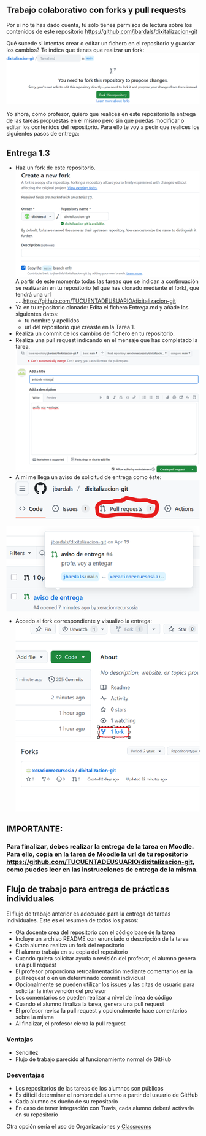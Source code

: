 
## Trabajo colaborativo con forks y pull requests

Por si no te has dado cuenta, tú sólo tienes permisos de lectura sobre los contenidos de este repositorio https://github.com/jbardals/dixitalizacion-git

Qué sucede si intentas crear o editar un fichero en el repositorio y guardar los cambios? Te indica que tienes que realizar un fork:
![](imgs/fork_message.png)

Yo ahora, como profesor, quiero que realices en este repositorio la entrega de las tareas propuestas en el mismo pero sin que puedas modificar o editar los contenidos del repositorio. Para ello te voy a pedir que realices los siguientes pasos de entrega:
## Entrega 1.3
- Haz un fork de este repositorio.
  ![](imgs/create_fork.png)
  A partir de este momento todas las tareas que se indican a continuación se realizarán en tu repositorio (el que has clonado mediante el fork), que tendrá una url .....https://github.com/TUCUENTADEUSUARIO/dixitalizacion-git
- Ya en tu repositorio clonado: Edita el fichero Entrega.md y añade los siguientes datos:
    - tu nombre y apellidos
    -  url del repositorio que creaste en la Tarea 1.
- Realiza un commit de los cambios del fichero en tu repositorio.
- Realiza una pull request indicando en el mensaje que has completado la tarea.
  ![](imgs/create_pull_request.png)
- A mí me llega un aviso de solicitud de entrega como éste:
 ![](imgs/chegada_pull_request.png)

![](imgs/Solicitud_entrega.png)
- Accedo al fork correspondiente y visualizo la entrega:
![](imgs/check_fork.png)
![](imgs/listado_forks.png)

## IMPORTANTE: 
### Para finalizar, debes realizar la entrega de la tarea en Moodle. Para ello, copia en la tarea de Moodle la url de tu  repositorio https://github.com/TUCUENTADEUSUARIO/dixitalizacion-git, como puedes leer en las instrucciones de entrega de la misma.



## Flujo de trabajo para entrega de prácticas individuales
El flujo de trabajo anterior es adecuado para la entrega de tareas individuales. Este es el resumen de todos los pasos:
- O/a docente crea del repositorio con el código base de la tarea
- Incluye un archivo README con enunciado o descripción de la tarea
- Cada alumno realiza un fork del repositorio
- El alumno trabaja en su copia del repositorio
- Cuando quiera solicitar ayuda o revisión del profesor, el alumno genera una pull request
- El profesor proporciona retroalimentación mediante comentarios en la pull request o en un determinado commit individual
- Opcionalmente se pueden utilizar los issues y las citas de usuario para solicitar la intervención del profesor
- Los comentarios se pueden realizar a nivel de línea de código
- Cuando el alumno finaliza la tarea, genera una pull request
- El profesor revisa la pull request y opcionalmente hace comentarios sobre la misma
- Al finalizar, el profesor cierra la pull request

### Ventajas

- Sencillez
- Flujo de trabajo parecido al funcionamiento normal de GitHub

### Desventajas

- Los repositorios de las tareas de los alumnos son públicos
- Es difícil determinar el nombre del alumno a partir del usuario de GitHub
- Cada alumno es dueño de su repositorio
- En caso de tener integración con Travis, cada alumno deberá activarla en su repositorio

Otra opción sería el uso de Organizaciones y [Classrooms](https://docs.github.com/en/education/manage-coursework-with-github-classroom/teach-with-github-classroom)
